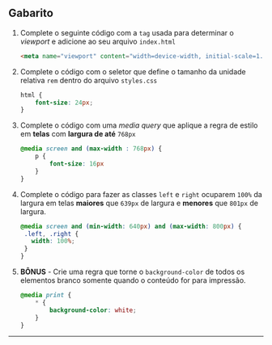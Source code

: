 ## Gabarito

1. Complete o seguinte código com a `tag` usada para determinar o *viewport* e adicione ao seu arquivo `index.html`
   
   ```html
   <meta name="viewport" content="width=device-width, initial-scale=1.0">
   ```

2. Complete o código com o seletor que define o tamanho da unidade relativa `rem` dentro do arquivo `styles.css`
   
   ```css
   html {
       font-size: 24px;
   }
   ```

3. Complete o código com uma *media query* que aplique a regra de estilo em **telas** com **largura de até** `768px`
   
   ```css
   @media screen and (max-width : 768px) {
       p {
           font-size: 16px
       }
   }
   ```

4. Complete o código para fazer as classes `left` e `right` ocuparem `100%` da largura em telas **maiores** que `639px` de largura e **menores** que `801px` de largura.
   
   ```css
   @media screen and (min-width: 640px) and (max-width: 800px) {
    .left, .right {
      width: 100%;
    }
   }
   ```

5. **BÔNUS** - Crie uma regra que torne o `background-color` de todos os elementos branco somente quando o conteúdo for para impressão.
   
   ```css
   @media print {
       * {
           background-color: white;
       }
   }
   ```

___
